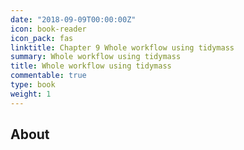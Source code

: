 ```yaml
---
date: "2018-09-09T00:00:00Z"
icon: book-reader
icon_pack: fas
linktitle: Chapter 9 Whole workflow using tidymass
summary: Whole workflow using tidymass
title: Whole workflow using tidymass
commentable: true
type: book
weight: 1
---
```


## About 


